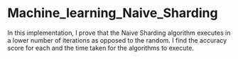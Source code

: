 # Machine_learning_Naive_Sharding
In this implementation, I prove that the Naive Sharding algorithm executes in a lower number of iterations as opposed to the random. I find the accuracy score for each and the time taken for the algorithms to execute. 

